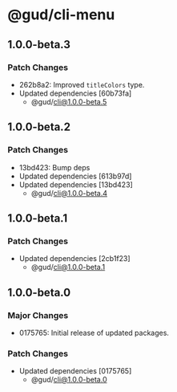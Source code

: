 # @gud/cli-menu

## 1.0.0-beta.3

### Patch Changes

- 262b8a2: Improved `titleColors` type.
- Updated dependencies [60b73fa]
  - @gud/cli@1.0.0-beta.5

## 1.0.0-beta.2

### Patch Changes

- 13bd423: Bump deps
- Updated dependencies [613b97d]
- Updated dependencies [13bd423]
  - @gud/cli@1.0.0-beta.4

## 1.0.0-beta.1

### Patch Changes

- Updated dependencies [2cb1f23]
  - @gud/cli@1.0.0-beta.1

## 1.0.0-beta.0

### Major Changes

- 0175765: Initial release of updated packages.

### Patch Changes

- Updated dependencies [0175765]
  - @gud/cli@1.0.0-beta.0
